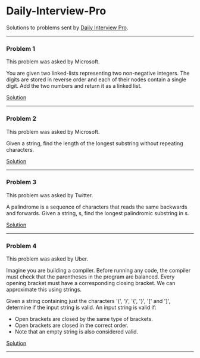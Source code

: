 # Daily-Interview-Pro

Solutions to problems sent by [Daily Interview Pro](https://www.techseries.dev/daily).

---
### Problem 1
This problem was asked by Microsoft.

You are given two linked-lists representing two non-negative integers. 
The digits are stored in reverse order and each of their nodes contain 
a single digit. Add the two numbers and return it as a linked list.

[Solution](solutions/day_01.py)

--- 

### Problem 2
This problem was asked by Microsoft.

Given a string, find the length of the longest substring without repeating characters.

[Solution](solutions/day_02.py)

--- 

### Problem 3
This problem was asked by Twitter.

A palindrome is a sequence of characters that reads the same backwards and forwards. Given a string, s, find the longest palindromic substring in s.

[Solution](solutions/day_03.py)

--- 

### Problem 4
This problem was asked by Uber.

Imagine you are building a compiler. Before running any code, the compiler must check that the parentheses in the program are balanced. Every opening bracket must have a corresponding closing bracket. We can approximate this using strings.

Given a string containing just the characters '(', ')', '{', '}', '[' and ']', determine if the input string is valid.
An input string is valid if:
- Open brackets are closed by the same type of brackets.
- Open brackets are closed in the correct order.
- Note that an empty string is also considered valid.

[Solution](solutions/day_04.py)

--- 